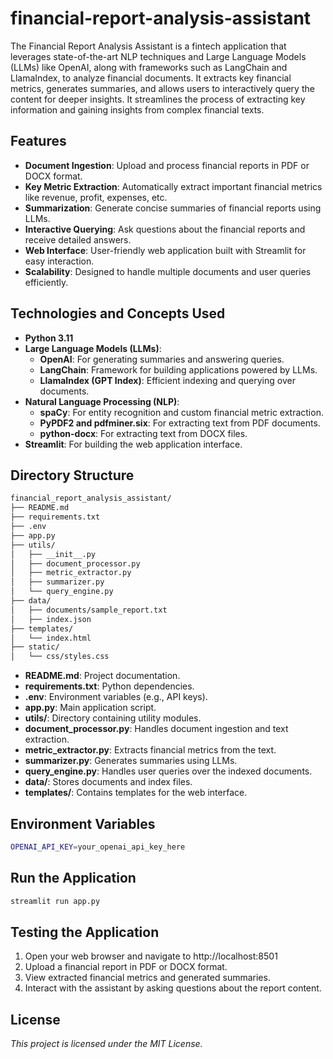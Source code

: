# financial-report-analysis-assistant

The Financial Report Analysis Assistant is a fintech application that leverages state-of-the-art NLP techniques and Large Language Models (LLMs) like OpenAI, along with frameworks such as LangChain and LlamaIndex, to analyze financial documents. It extracts key financial metrics, generates summaries, and allows users to interactively query the content for deeper insights. It streamlines the process of extracting key information and gaining insights from complex financial texts.

## Features

- **Document Ingestion**: Upload and process financial reports in PDF or DOCX format.
- **Key Metric Extraction**: Automatically extract important financial metrics like revenue, profit, expenses, etc.
- **Summarization**: Generate concise summaries of financial reports using LLMs.
- **Interactive Querying**: Ask questions about the financial reports and receive detailed answers.
- **Web Interface**: User-friendly web application built with Streamlit for easy interaction.
- **Scalability**: Designed to handle multiple documents and user queries efficiently.

## Technologies and Concepts Used

- **Python 3.11**
- **Large Language Models (LLMs)**:
    - **OpenAI**: For generating summaries and answering queries.
    - **LangChain**: Framework for building applications powered by LLMs.
    - **LlamaIndex (GPT Index)**: Efficient indexing and querying over documents.
- **Natural Language Processing (NLP)**:
    - **spaCy**: For entity recognition and custom financial metric extraction.
    - **PyPDF2 and pdfminer.six**: For extracting text from PDF documents.
    - **python-docx**: For extracting text from DOCX files.
- **Streamlit**: For building the web application interface.

## Directory Structure

```bash
financial_report_analysis_assistant/
├── README.md
├── requirements.txt
├── .env
├── app.py
├── utils/
│   ├── __init__.py
│   ├── document_processor.py
│   ├── metric_extractor.py
│   ├── summarizer.py
│   └── query_engine.py
├── data/
│   ├── documents/sample_report.txt
│   ├── index.json
├── templates/
│   └── index.html
├── static/
│   └── css/styles.css
```

- **README.md**: Project documentation.
- **requirements.txt**: Python dependencies.
- **.env**: Environment variables (e.g., API keys).
- **app.py**: Main application script.
- **utils/**: Directory containing utility modules.
- **document_processor.py**: Handles document ingestion and text extraction.
- **metric_extractor.py**: Extracts financial metrics from the text.
- **summarizer.py**: Generates summaries using LLMs.
- **query_engine.py**: Handles user queries over the indexed documents.
- **data/**: Stores documents and index files.
- **templates/**: Contains templates for the web interface.

## Environment Variables

```bash
OPENAI_API_KEY=your_openai_api_key_here
```

## Run the Application

```bash
streamlit run app.py
```

## Testing the Application

1. Open your web browser and navigate to http://localhost:8501
2. Upload a financial report in PDF or DOCX format.
3. View extracted financial metrics and generated summaries.
4. Interact with the assistant by asking questions about the report content.

## License

*This project is licensed under the MIT License.*
